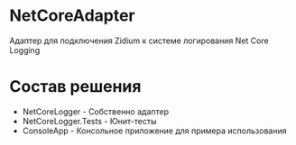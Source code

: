# NetCoreAdapter
Адаптер для подключения Zidium к системе логирования Net Core Logging

# Состав решения
- NetCoreLogger - Собственно адаптер
- NetCoreLogger.Tests - Юнит-тесты
- ConsoleApp - Консольное приложение для примера использования